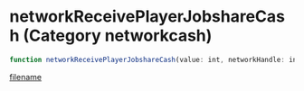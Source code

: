 # networkReceivePlayerJobshareCash (Category networkcash)

```js
function networkReceivePlayerJobshareCash(value: int, networkHandle: intPtr): Array
```

[filename](networkReceivePlayerJobshareCash_m.md ':include')